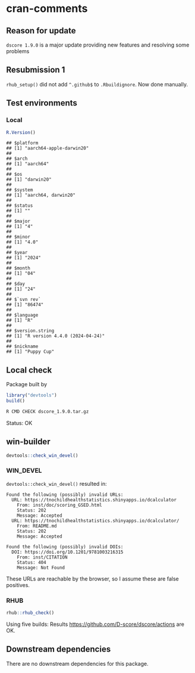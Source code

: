 cran-comments
================

## Reason for update

`dscore 1.9.0` is a major update providing new features and resolving
some problems

## Resubmission 1

`rhub_setup()` did not add `^.github$` to `.Rbuildignore`. Now done
manually.

## Test environments

### Local

``` r
R.Version()
```

    ## $platform
    ## [1] "aarch64-apple-darwin20"
    ## 
    ## $arch
    ## [1] "aarch64"
    ## 
    ## $os
    ## [1] "darwin20"
    ## 
    ## $system
    ## [1] "aarch64, darwin20"
    ## 
    ## $status
    ## [1] ""
    ## 
    ## $major
    ## [1] "4"
    ## 
    ## $minor
    ## [1] "4.0"
    ## 
    ## $year
    ## [1] "2024"
    ## 
    ## $month
    ## [1] "04"
    ## 
    ## $day
    ## [1] "24"
    ## 
    ## $`svn rev`
    ## [1] "86474"
    ## 
    ## $language
    ## [1] "R"
    ## 
    ## $version.string
    ## [1] "R version 4.4.0 (2024-04-24)"
    ## 
    ## $nickname
    ## [1] "Puppy Cup"

## Local check

Package built by

``` r
library("devtools")
build()
```

``` bash
R CMD CHECK dscore_1.9.0.tar.gz
```

Status: OK

## win-builder

``` r
devtools::check_win_devel()
```

### WIN_DEVEL

`devtools::check_win_devel()` resulted in:

    Found the following (possibly) invalid URLs:
      URL: https://tnochildhealthstatistics.shinyapps.io/dcalculator
        From: inst/doc/scoring_GSED.html
        Status: 202
        Message: Accepted
      URL: https://tnochildhealthstatistics.shinyapps.io/dcalculator/
        From: README.md
        Status: 202
        Message: Accepted

    Found the following (possibly) invalid DOIs:
      DOI: https://doi.org/10.1201/9781003216315
        From: inst/CITATION
        Status: 404
        Message: Not Found

These URLs are reachable by the browser, so I assume these are false
positives.

### RHUB

``` r
rhub::rhub_check()
```

Using five builds: Results <https://github.com/D-score/dscore/actions>
are OK.

## Downstream dependencies

There are no downstream dependencies for this package.
